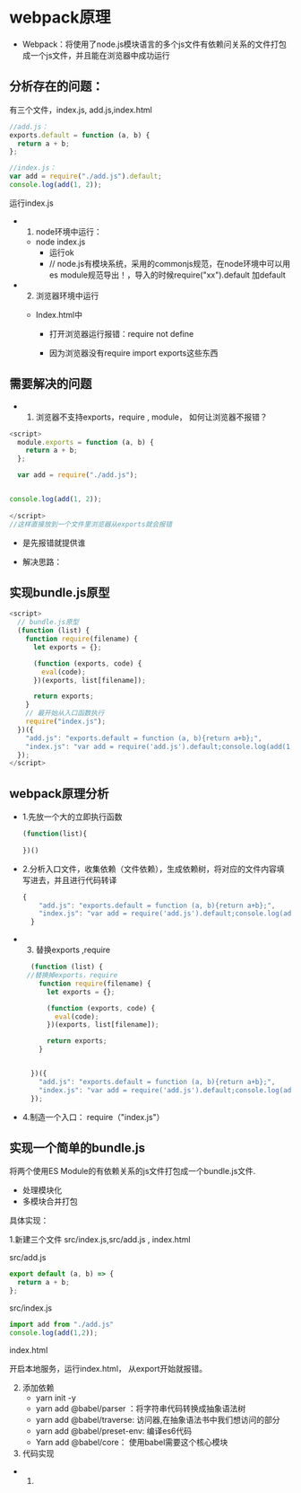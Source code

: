 



# webpack原理

- Webpack：将使用了node.js模块语言的多个js文件有依赖问关系的文件打包成一个js文件，并且能在浏览器中成功运行

## 分析存在的问题：
有三个文件，index.js, add.js,index.html

```js
//add.js：
exports.default = function (a, b) {
  return a + b;
};

```

```js
//index.js：
var add = require("./add.js").default;
console.log(add(1, 2));

```

运行index.js

- 1. node环境中运行：
  - node index.js 
    - 运行ok
    - // node.js有模块系统，采用的commonjs规范，在node环境中可以用es module规范导出！，导入的时候require("xx").default 加default
  
- 2. 浏览器环境中运行

  - Index.html中

    <script src="./src/index.js"></script>

    - 打开浏览器运行报错：require not define

    - 因为浏览器没有require import exports这些东西

## 需要解决的问题
- 1. 浏览器不支持exports，require , module， 如何让浏览器不报错？

```js
<script>
  module.exports = function (a, b) {
    return a + b;
  };

  var add = require("./add.js");


console.log(add(1, 2));
  
</script>
//这样直接放到一个文件里浏览器从exports就会报错
```



- 是先报错就提供谁

- 解决思路：

## 实现bundle.js原型

```js
<script>
  // bundle.js原型
  (function (list) {
    function require(filename) {
      let exports = {};

      (function (exports, code) {
        eval(code);
      })(exports, list[filename]);

      return exports;
    }
    // 最开始从入口函数执行
    require("index.js");
  })({
    "add.js": "exports.default = function (a, b){return a+b};",
    "index.js": "var add = require('add.js').default;console.log(add(1, 2));",
  });
</script>
```



## webpack原理分析

- 1.先放一个大的立即执行函数

  ```js
  (function(list){
    
  })()
  ```

- 2.分析入口文件，收集依赖（文件依赖），生成依赖树，将对应的文件内容填写进去，并且进行代码转译

  ```js
  {
      "add.js": "exports.default = function (a, b){return a+b};",
      "index.js": "var add = require('add.js').default;console.log(add(1, 2));",
    }
  ```

- 3. 替换exports ,require

  ```js
    (function (list) {
   //替换掉exports，require    
      function require(filename) {
        let exports = {};
  
        (function (exports, code) {
          eval(code);
        })(exports, list[filename]);
  
        return exports;
      }
  
  
    })({
      "add.js": "exports.default = function (a, b){return a+b};",
      "index.js": "var add = require('add.js').default;console.log(add(1, 2));",
    });
  ```

  

- 4.制造一个入口： require（"index.js"）

## 实现一个简单的bundle.js

将两个使用ES Module的有依赖关系的js文件打包成一个bundle.js文件.

- 处理模块化
- 多模块合并打包

具体实现：

1.新建三个文件 src/index.js,src/add.js , index.html

 src/add.js

```js
export default (a, b) => {
  return a + b;
};

```

src/index.js

```js
import add from "./add.js"
console.log(add(1,2));
```

index.html

<script src="./src/index.js"></script>

开启本地服务，运行index.html， 从export开始就报错。

2. 添加依赖
   - yarn init -y 
   - yarn add @babel/parser ：将字符串代码转换成抽象语法树
   - yarn add @babel/traverse: 访问器,在抽象语法书中我们想访问的部分
   - yarn add @babel/preset-env: 编译es6代码
   - Yarn add @babel/core： 使用babel需要这个核心模块
3. 代码实现
  - 1. 









